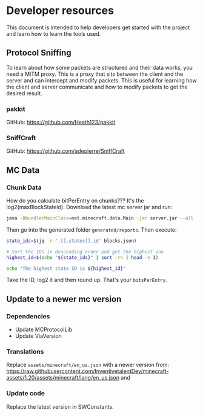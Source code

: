 # Developer resources

This document is intended to help developers get started with the project and learn how to learn the tools used.

## Protocol Sniffing

To learn about how some packets are structured and their data works, you need a MITM proxy. This is a proxy that sits between the client and the server and can intercept and modify packets. 
This is useful for learning how the client and server communicate and how to modify packets to get the desired result.

### pakkit

GitHub: https://github.com/Heath123/pakkit

### SniffCraft

GitHub: https://github.com/adepierre/SniffCraft

## MC Data

### Chunk Data

How do you calculate bitPerEntry on chunks???
It's the log2(maxBlockStateId). Download the latest mc server jar and run:

```bash
java -DbundlerMainClass=net.minecraft.data.Main -jar server.jar --all
```

Then go into the generated folder `generated/reports`. Then execute:
```bash
state_ids=$(jq -r '.[].states[].id' blocks.json)

# Sort the IDs in descending order and get the highest one
highest_id=$(echo "${state_ids}" | sort -rn | head -n 1)

echo "The highest state ID is ${highest_id}"
```

Take the ID, log2 it and then round up. That's your `bitsPerEntry`.

## Update to a newer mc version

### Dependencies

- Update MCProtocolLib
- Update ViaVersion

### Translations

Replace `assets/minecraft/en_us.json` with a newer version from:
https://raw.githubusercontent.com/InventivetalentDev/minecraft-assets/1.20/assets/minecraft/lang/en_us.json
and

### Update code

Replace the latest version in SWConstants.
